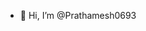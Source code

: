 - 👋 Hi, I’m @Prathamesh0693


<!---
Prathamesh0693/Prathamesh0693 is a ✨ special ✨ repository because its `README.md` (this file) appears on your GitHub profile.
You can click the Preview link to take a look at your changes.
--->
